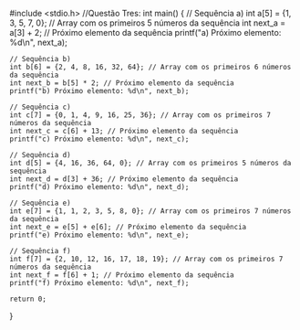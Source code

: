 #include <stdio.h>
//Questão Tres: 
int main() {
    // Sequência a)
    int a[5] = {1, 3, 5, 7, 0}; // Array com os primeiros 5 números da sequência
    int next_a = a[3] + 2; // Próximo elemento da sequência
    printf("a) Próximo elemento: %d\n", next_a);

    // Sequência b)
    int b[6] = {2, 4, 8, 16, 32, 64}; // Array com os primeiros 6 números da sequência
    int next_b = b[5] * 2; // Próximo elemento da sequência
    printf("b) Próximo elemento: %d\n", next_b);

    // Sequência c)
    int c[7] = {0, 1, 4, 9, 16, 25, 36}; // Array com os primeiros 7 números da sequência
    int next_c = c[6] + 13; // Próximo elemento da sequência
    printf("c) Próximo elemento: %d\n", next_c);

    // Sequência d)
    int d[5] = {4, 16, 36, 64, 0}; // Array com os primeiros 5 números da sequência
    int next_d = d[3] + 36; // Próximo elemento da sequência
    printf("d) Próximo elemento: %d\n", next_d);

    // Sequência e)
    int e[7] = {1, 1, 2, 3, 5, 8, 0}; // Array com os primeiros 7 números da sequência
    int next_e = e[5] + e[6]; // Próximo elemento da sequência
    printf("e) Próximo elemento: %d\n", next_e);

    // Sequência f)
    int f[7] = {2, 10, 12, 16, 17, 18, 19}; // Array com os primeiros 7 números da sequência
    int next_f = f[6] + 1; // Próximo elemento da sequência
    printf("f) Próximo elemento: %d\n", next_f);

    return 0;
}
